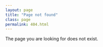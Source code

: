 ```yaml
---
layout: page
title: "Page not found"
class: page
permalink: 404.html
---
```


The page you are looking for does not exist.

